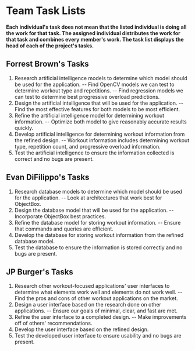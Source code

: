 
# Team Task Lists

**Each individual's task does not mean that the listed individual is doing all the work for that task. The assigned individual distributes the work for that task and combines every member's work. The task list displays the head of each of the project's tasks.**

## Forrest Brown's Tasks

1. Research artificial intelligence models to determine which model should be used for the application.
-- Find OpenCV models we can test to determine workout type and repetitions.
-- Find regression models we can test to determine best progressive overload predictions.
2. Design the artificial intelligence that will be used for the application.
-- Find the most effective features for both models to be most efficient.
3. Refine the artificial intelligence model for determining workout information.
-- Optimize both model to give reasonably accurate results quickly.
4. Develop artificial intelligence for determining workout information from the refined design.
-- Workout information includes determining workout type, repetition count, and progressive overload information.
5. Test the artificial intelligence to ensure the information collected is correct and no bugs are present.


## Evan DiFilippo's Tasks

1. Research database models to determine which model should be used for the application.
-- Look at architectures that work best for ObjectBox.
2. Design the database model that will be used for the application.
-- Incorporate ObjectBox best practices.
3. Refine the database model for storing workout information.
-- Ensure that commands and queries are efficient.
4. Develop the database for storing workout information from the refined database model.
5. Test the database to ensure the information is stored correctly and no bugs are present.


## JP Burger's Tasks

1. Research other workout-focused applications' user interfaces to determine what elements work well and elements do not work well.
-- Find the pros and cons of other workout applications on the market.
2. Design a user interface based on the research done on other applications.
-- Ensure our goals of minimal, clear, and fast are met.
3. Refine the user interface to a completed design.
-- Make improvements off of others' recommendations.
4. Develop the user interface based on the refined design.
5. Test the developed user interface to ensure usability and no bugs are present.
